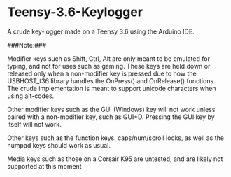 # Teensy-3.6-Keylogger
A crude key-logger made on a Teensy 3.6 using the Arduino IDE.



###Note:###

Modifier keys such as Shift, Ctrl, Alt are only meant to be emulated for typing, and not for uses such as gaming. These keys are held down or released only when a non-modifier key is pressed due to how the USBHOST_t36 library handles the OnPress() and OnRelease() functions. The crude implementation is meant to support unicode characters when using alt-codes.

Other modifier keys such as the GUI (Windows) key will not work unless paired with a non-modifier key, such as GUI+D. Pressing the GUI key by itself will not work.

Other keys such as the function keys, caps/num/scroll locks, as well as the numpad keys should work as usual. 

Media keys such as those on a Corsair K95 are untested, and are likely not supported at this moment
